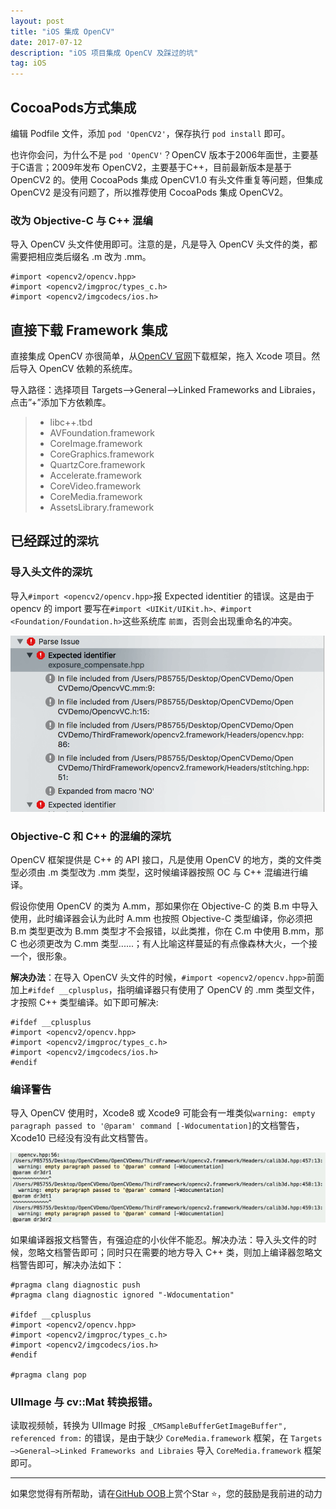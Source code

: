 ```yaml
---
layout: post
title: "iOS 集成 OpenCV"
date: 2017-07-12 
description: "iOS 项目集成 OpenCV 及踩过的坑"
tag: iOS 
---   
```


## CocoaPods方式集成

编辑 Podfile 文件，添加 `pod 'OpenCV2'`，保存执行 `pod install` 即可。

也许你会问，为什么不是 `pod 'OpenCV'`？OpenCV 版本于2006年面世，主要基于C语言；2009年发布 OpenCV2，主要基于C++，目前最新版本是基于 OpenCV2 的。使用 CocoaPods 集成 OpenCV1.0 有头文件重复等问题，但集成 OpenCV2 是没有问题了，所以推荐使用 CocoaPods 集成 OpenCV2。

### 改为 Objective-C 与 C++ 混编

导入 OpenCV 头文件使用即可。注意的是，凡是导入 OpenCV 头文件的类，都需要把相应类后缀名 .m 改为 .mm。

```objc
#import <opencv2/opencv.hpp>
#import <opencv2/imgproc/types_c.h>
#import <opencv2/imgcodecs/ios.h>
```

## 直接下载 Framework 集成

直接集成 OpenCV 亦很简单，从[OpenCV 官网](http://opencv.org)下载框架，拖入 Xcode 项目。然后导入 OpenCV 依赖的系统库。

导入路径：选择项目 Targets—>General—>Linked Frameworks and Libraies，点击”+”添加下方依赖库。

> * libc++.tbd 
> * AVFoundation.framework 
> * CoreImage.framework 
> * CoreGraphics.framework 
> * QuartzCore.framework 
> * Accelerate.framework 
> * CoreVideo.framework 
> * CoreMedia.framework 
> * AssetsLibrary.framework

## 已经踩过的`深坑`

### 导入头文件的深坑

导入`#import <opencv2/opencv.hpp>`报 Expected identitier 的错误。这是由于 opencv 的 import 要写在`#import <UIKit/UIKit.h>、#import <Foundation/Foundation.h>`这些系统库 `前面`，否则会出现重命名的冲突。

![导入头文件错误](https://raw.githubusercontent.com/muzipiao/GitHubImages/master/OpenCVImg/OpenCVSetError/OpenCVSetError1.png)

### Objective-C 和 C++ 的混编的深坑

OpenCV 框架提供是 C++ 的 API 接口，凡是使用 OpenCV 的地方，类的文件类型必须由 .m 类型改为 .mm 类型，这时候编译器按照 OC 与 C++ 混编进行编译。

假设你使用 OpenCV 的类为 A.mm，那如果你在 Objective-C 的类 B.m 中导入使用，此时编译器会认为此时 A.mm 也按照 Objective-C 类型编译，你必须把 B.m 类型更改为 B.mm 类型才不会报错，以此类推，你在 C.m 中使用 B.mm，那 C 也必须更改为 C.mm 类型......；有人比喻这样蔓延的有点像森林大火，一个接一个，很形象。

**解决办法**：在导入 OpenCV 头文件的时候，`#import <opencv2/opencv.hpp>`前面加上`#ifdef __cplusplus`，指明编译器只有使用了 OpenCV 的 .mm 类型文件，才按照 C++ 类型编译。如下即可解决:

```objc
#ifdef __cplusplus
#import <opencv2/opencv.hpp>
#import <opencv2/imgproc/types_c.h>
#import <opencv2/imgcodecs/ios.h>
#endif
```

### 编译警告

导入 OpenCV 使用时，Xcode8 或 Xcode9 可能会有一堆类似`warning: empty paragraph passed to '@param' command [-Wdocumentation]`的文档警告，Xcode10 已经没有没有此文档警告。

![文档警告](https://raw.githubusercontent.com/muzipiao/GitHubImages/master/OpenCVImg/OpenCVSetError/OpenCVSetError2.png)

如果编译器报文档警告，有强迫症的小伙伴不能忍。解决办法：导入头文件的时候，忽略文档警告即可；同时只在需要的地方导入 C++ 类，则加上编译器忽略文档警告即可，解决办法如下：

```objc
#pragma clang diagnostic push
#pragma clang diagnostic ignored "-Wdocumentation"

#ifdef __cplusplus
#import <opencv2/opencv.hpp>
#import <opencv2/imgproc/types_c.h>
#import <opencv2/imgcodecs/ios.h>
#endif

#pragma clang pop
```

### UIImage 与 cv::Mat 转换报错。

读取视频帧，转换为 UIImage 时报 `_CMSampleBufferGetImageBuffer", referenced from:` 的错误，是由于缺少 `CoreMedia.framework` 框架，在 `Targets—>General—>Linked Frameworks and Libraies` 导入 `CoreMedia.framework` 框架即可。

-----------------------------------------

如果您觉得有所帮助，请在[GitHub OOB](https://github.com/muzipiao/OOB)上赏个Star ⭐️，您的鼓励是我前进的动力
